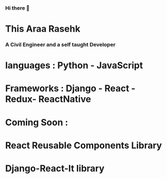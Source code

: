 ### Hi there 👋
# This Araa Rasehk 
### A Civil Engineer and a self taught Developer
# languages : Python - JavaScript
# Frameworks : Django - React -Redux- ReactNative

# Coming Soon : 
# React Reusable Components Library 
# Django-React-It  library 


<!--
**AraaRashek/AraaRashek** is a ✨ _special_ ✨ repository because its `README.md` (this file) appears on your GitHub profile.

Here are some ideas to get you started:
#Araa Rashek

- 🔭 I’m currently working on ...
- 🌱 I’m currently learning ...
- 👯 I’m looking to collaborate on ...
- 🤔 I’m looking for help with ...
- 💬 Ask me about ...
- 📫 How to reach me: ...
- 😄 Pronouns: ...
- ⚡ Fun fact: ...
-->
